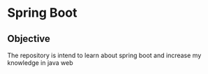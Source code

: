 # Spring Boot

## Objective

The repository is intend to learn about spring boot and increase my knowledge in java web


